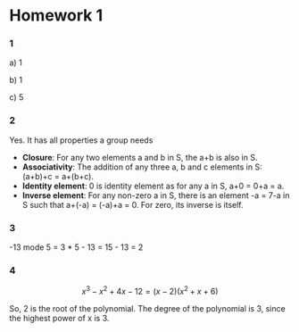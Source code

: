 # Homework 1

### 1

a) 1

b) 1

c) 5

### 2

Yes. It has all properties a group needs

- **Closure**: For any two elements a and b in S, the a+b is also in S.
- **Associativity**: The addition of any three a, b and c elements in S: (a+b)+c = a+(b+c).
- **Identity element**: 0 is identity element as for any a in S, a+0 = 0+a = a.
- **Inverse element**: For any non-zero a in S, there is an element -a = 7-a in S such that a+(-a) = (-a)+a = 0. For zero, its inverse is itself.

### 3

-13 mode 5 = 3 \* 5 - 13 = 15 - 13 = 2

### 4

$$
x^3-x^2+4x-12 = (x-2)(x^2 + x + 6)
$$

So, 2 is the root of the polynomial.
The degree of the polynomial is 3, since the highest power of x is 3.
